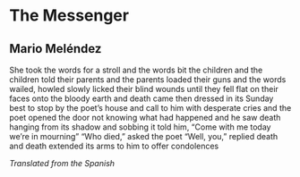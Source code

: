 # The Messenger
## Mario Meléndez
She took the words for a stroll
and the words bit the children
and the children told their parents
and the parents loaded their guns
and the words wailed, howled
slowly licked their blind wounds
until they fell flat on their faces
onto the bloody earth
and death came then
dressed in its Sunday best
to stop by the poet’s house
and call to him with desperate cries
and the poet opened the door
not knowing what had happened
and he saw death hanging from its shadow
and sobbing
it told him, “Come with me
today we’re in mourning”
“Who died,” asked the poet
“Well, you,” replied death
and death extended its arms to him
to offer condolences

_Translated from the Spanish_
